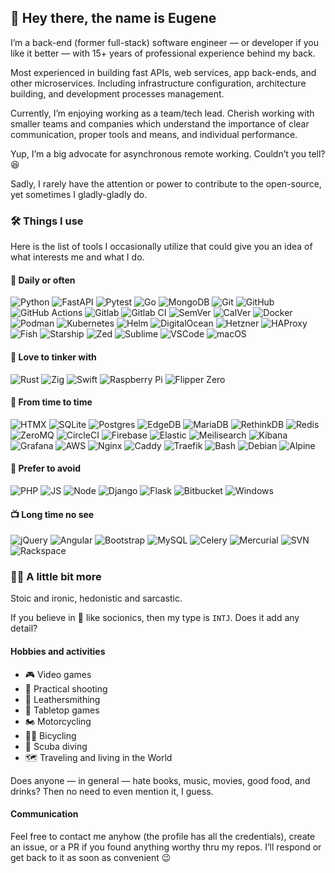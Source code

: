 ## 🤙 Hey there, the name is Eugene

I’m a back-end (former full-stack) software engineer — or developer if you like it
better — with 15+ years of professional experience behind my back.

Most experienced in building fast APIs, web services, app back-ends, and other
microservices. Including infrastructure configuration, architecture building,
and development processes management.

Currently, I’m enjoying working as a team/tech lead. Cherish working with smaller teams
and companies which understand the importance of clear communication, proper tools and
means, and individual performance.

Yup, I’m a big advocate for asynchronous remote working. Couldn’t you tell? 😆

Sadly, I rarely have the attention or power to contribute to the open-source, yet
sometimes I gladly-gladly do.

### 🛠 Things I use

Here is the list of tools I occasionally utilize that could give you an idea of what
interests me and what I do.

#### 🚀 Daily or often

![Python](https://img.shields.io/static/v1?logo=python&label=&message=python&style=for-the-badge&color=black)
![FastAPI](https://img.shields.io/static/v1?logo=fastapi&label=&message=fastapi&style=for-the-badge&color=black)
![Pytest](https://img.shields.io/static/v1?logo=pytest&label=&message=pytest&style=for-the-badge&color=black)
![Go](https://img.shields.io/static/v1?logo=go&label=&message=go&style=for-the-badge&color=black)
![MongoDB](https://img.shields.io/static/v1?logo=mongodb&label=&message=mongodb&style=for-the-badge&color=black)
![Git](https://img.shields.io/static/v1?logo=git&label=&message=git&style=for-the-badge&color=black)
![GitHub](https://img.shields.io/static/v1?logo=github&label=&message=github&style=for-the-badge&color=black)
![GitHub Actions](https://img.shields.io/static/v1?logo=githubactions&label=&message=github%20actions&style=for-the-badge&color=black)
![Gitlab](https://img.shields.io/static/v1?logo=gitlab&label=&message=gitlab&style=for-the-badge&color=black)
![Gitlab CI](https://img.shields.io/static/v1?logo=gitlab&label=&message=gitlab%20ci&style=for-the-badge&color=black)
![SemVer](https://img.shields.io/static/v1?logo=semver&label=&message=semver&style=for-the-badge&color=black)
![CalVer](https://img.shields.io/static/v1?logo=calver&label=&message=calver&style=for-the-badge&color=black)
![Docker](https://img.shields.io/static/v1?logo=docker&label=&message=docker&style=for-the-badge&color=black)
![Podman](https://img.shields.io/static/v1?logo=podman&label=&message=podman&style=for-the-badge&color=black)
![Kubernetes](https://img.shields.io/static/v1?logo=kubernetes&label=&message=kubernetes&style=for-the-badge&color=black)
![Helm](https://img.shields.io/static/v1?logo=helm&label=&message=helm&style=for-the-badge&color=black)
![DigitalOcean](https://img.shields.io/static/v1?logo=digitalocean&label=&message=digitalocean&style=for-the-badge&color=black)
![Hetzner](https://img.shields.io/static/v1?logo=hetzner&label=&message=hetzner&style=for-the-badge&color=black)
![HAProxy](https://img.shields.io/static/v1?logo=haproxy&label=&message=haproxy&style=for-the-badge&color=black)
![Fish](https://img.shields.io/static/v1?logo=fish&label=&message=fish&style=for-the-badge&color=black)
![Starship](https://img.shields.io/static/v1?logo=starship&label=&message=starship&style=for-the-badge&color=black)
![Zed](https://img.shields.io/static/v1?logo=zedindustries&label=&message=sublime&style=for-the-badge&color=black)
![Sublime](https://img.shields.io/static/v1?logo=sublimetext&label=&message=sublime&style=for-the-badge&color=black)
![VSCode](https://img.shields.io/static/v1?logo=visualstudiocode&label=&message=vscode&style=for-the-badge&color=black)
![macOS](https://img.shields.io/static/v1?logo=macos&label=&message=macos&style=for-the-badge&color=black)
<!-- ![iOS](https://img.shields.io/static/v1?logo=ios&label=&message=ios&style=for-the-badge&color=black) -->

#### 🥰 Love to tinker with

![Rust](https://img.shields.io/static/v1?logo=rust&label=&message=rust&style=for-the-badge&color=black)
![Zig](https://img.shields.io/static/v1?logo=zig&label=&message=Zig&style=for-the-badge&color=black)
![Swift](https://img.shields.io/static/v1?logo=swift&label=&message=swift&style=for-the-badge&color=black)
![Raspberry Pi](https://img.shields.io/static/v1?logo=raspberrypi&label=&message=Raspberry%20Pi&style=for-the-badge&color=black)
![Flipper Zero](https://img.shields.io/static/v1?logo=flipper&label=&message=Flipper%20Zero&style=for-the-badge&color=black)

#### 🎯 From time to time

![HTMX](https://img.shields.io/static/v1?logo=htmx&label=&message=htmx&style=for-the-badge&color=black)
![SQLite](https://img.shields.io/static/v1?logo=sqlite&label=&message=sqlite&style=for-the-badge&color=black)
![Postgres](https://img.shields.io/static/v1?logo=postgresql&label=&message=postgres&style=for-the-badge&color=black)
![EdgeDB](https://img.shields.io/static/v1?logo=edgedb&label=&message=edgedb&style=for-the-badge&color=black)
![MariaDB](https://img.shields.io/static/v1?logo=mariadb&label=&message=mariadb&style=for-the-badge&color=black)
![RethinkDB](https://img.shields.io/static/v1?logo=rethinkdb&label=&message=rethinkdb&style=for-the-badge&color=black)
![Redis](https://img.shields.io/static/v1?logo=redis&label=&message=redis&style=for-the-badge&color=black)
![ZeroMQ](https://img.shields.io/static/v1?logo=zeromq&label=&message=zeromq&style=for-the-badge&color=black)
![CircleCI](https://img.shields.io/static/v1?logo=circleci&label=&message=circleci&style=for-the-badge&color=black)
![Firebase](https://img.shields.io/static/v1?logo=firebase&label=&message=firebase&style=for-the-badge&color=black)
![Elastic](https://img.shields.io/static/v1?logo=elasticsearch&label=&message=elasticsearch&style=for-the-badge&color=black)
![Meilisearch](https://img.shields.io/static/v1?logo=meilisearch&label=&message=meilisearch&style=for-the-badge&color=black)
![Kibana](https://img.shields.io/static/v1?logo=kibana&label=&message=kibana&style=for-the-badge&color=black)
![Grafana](https://img.shields.io/static/v1?logo=grafana&label=&message=grafana&style=for-the-badge&color=black)
![AWS](https://img.shields.io/static/v1?logo=amazon-aws&label=&message=aws&style=for-the-badge&color=black)
![Nginx](https://img.shields.io/static/v1?logo=nginx&label=&message=nginx&style=for-the-badge&color=black)
![Caddy](https://img.shields.io/static/v1?logo=caddy&label=&message=caddy&style=for-the-badge&color=black)
![Traefik](https://img.shields.io/static/v1?logo=traefikproxy&label=&message=traefik&style=for-the-badge&color=black)
![Bash](https://img.shields.io/static/v1?logo=gnu-bash&label=&message=bash&style=for-the-badge&color=black)
![Debian](https://img.shields.io/static/v1?logo=debian&label=&message=debian&style=for-the-badge&color=black)
![Alpine](https://img.shields.io/static/v1?logo=alpinelinux&label=&message=alpine&style=for-the-badge&color=black)

#### 🚳 Prefer to avoid

![PHP](https://img.shields.io/static/v1?logo=php&label=&message=php&style=for-the-badge&color=black)
![JS](https://img.shields.io/static/v1?logo=javascript&label=&message=javascript&style=for-the-badge&color=black)
![Node](https://img.shields.io/static/v1?logo=nodedotjs&label=&message=node.js&style=for-the-badge&color=black)
![Django](https://img.shields.io/static/v1?logo=django&label=&message=django&style=for-the-badge&color=black)
![Flask](https://img.shields.io/static/v1?logo=flask&label=&message=flask&style=for-the-badge&color=black)
![Bitbucket](https://img.shields.io/static/v1?logo=bitbucket&label=&message=bitbucket&style=for-the-badge&color=black)
![Windows](https://img.shields.io/static/v1?logo=windows&label=&message=windows&style=for-the-badge&color=black)

#### 📺 Long time no see

![jQuery](https://img.shields.io/static/v1?logo=jquery&label=&message=jquery&style=for-the-badge&color=black)
![Angular](https://img.shields.io/static/v1?logo=angular&label=&message=angular&style=for-the-badge&color=black)
![Bootstrap](https://img.shields.io/static/v1?logo=bootstrap&label=&message=bootstrap&style=for-the-badge&color=black)
![MySQL](https://img.shields.io/static/v1?logo=mysql&label=&message=mysql&style=for-the-badge&color=black)
![Celery](https://img.shields.io/static/v1?logo=celery&label=&message=celery&style=for-the-badge&color=black)
![Mercurial](https://img.shields.io/static/v1?logo=mercurial&label=&message=mercurial&style=for-the-badge&color=black)
![SVN](https://img.shields.io/static/v1?logo=svn&label=&message=svn&style=for-the-badge&color=black)
![Rackspace](https://img.shields.io/static/v1?logo=rackspace&label=&message=rackspace&style=for-the-badge&color=black)

### 💁‍♂️ A little bit more

Stoic and ironic, hedonistic and sarcastic.

If you believe in 💩 like socionics, then my type is `INTJ`. Does it add any detail?

#### Hobbies and activities

+ 🎮 Video games
+ 🔫 Practical shooting
+ 💼 Leathersmithing
+ 🎲 Tabletop games
+ 🏍 Motorcycling
+ 🚵‍♂️ Bicycling
+ 🤿 Scuba diving
+ 🗺 Traveling and living in the World

Does anyone — in general — hate books, music, movies, good food, and drinks?
Then no need to even mention it, I guess.

#### Communication

Feel free to contact me anyhow (the profile has all the credentials), create an issue,
or a PR if you found anything worthy thru my repos. I’ll respond or get back to it as
soon as convenient 😉
